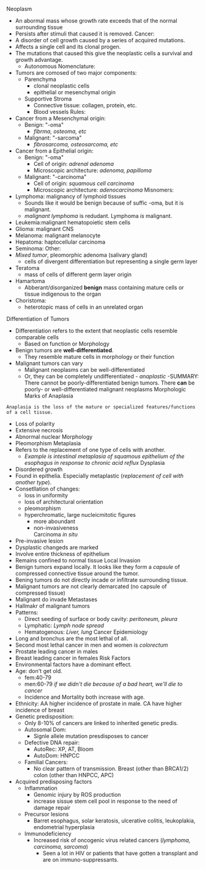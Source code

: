Neoplasm
- An abormal mass whose growth rate exceeds that of the normal surrounding tissue
- Persists after stimuli that caused it is removed.
Cancer:
 - A disorder of cell growth caused by a series of acquired mutations.
 - Affects a single cell and its clonal progen.
 - The mutations that caused this give the neoplastic cells a survival and growth advantage.
   - Autonomous
Nomenclature:
 - Tumors are comosed of two major components:
   - Parenchyma
     - clonal neoplastic cells
     - epithelial or mesenchymal origin
   - Supportive Stroma
     - Connective tissue: collagen, protein, etc.
     - Blood vessels
Rules:
 - Cancer from a Mesenchymal origin:
   - Benign: "-oma"
     - *fibrma, osteoma, etc*
   - Malignant: "-sarcoma"
     - *fibrosarcoma, osteosarcoma, etc* 
 - Cancer from a Epithelial origin:
   - Benign: "-oma"
     - Cell of origin: *adrenal adenoma*
     - Microscopic architecture: *adenoma, papilloma*
   - Malignant: "-carcinoma"
     - Cell of origin: *squamous cell carcinoma*
     - Microscopic architecture: *adenocarcinoma*
Misnomers:
 - Lymphoma: malignancy of lymphoid tissues
   - Sounds like it would be benign because of suffic -oma, but it is malignant.
   - *malignant lymphoma* is redudant. Lymphoma *is* malignant.
- Leukemia:malignant hematopoietic stem cells
- Glioma: malignant CNS
- Melanoma: malignant melanocyte
- Hepatoma: haptocellular carcinoma
- Seminoma: 
Other:
 - *Mixed tumor*, pleomorphic adenoma (salivary gland)
   - cells of divergent differentiation but representing a single germ layer 
 - Teratoma
   - mass of cells of different germ layer origin
 - Hamartoma
   - Abberant/disorganized **benign** mass containing mature cells or tissue indigenous to the organ
 - Choristoma:
   - heterotopic mass of cells in an unrelated organ

Differentiation of Tumors
 - Differentiation refers to the extent that neoplastic cells resemble comparable cells
   - Based on function or Morphology
 - Benign tumors are **well-differentiated**.
   - They resemble mature cells in morphology or their function
 - Malignant tumors can vary
   - Malignant neoplasms can be well-differentiated
   - Or, they can be completely undifferentiated - *anaplastic*
 -SUMMARY: There cannot be poorly-differentiated benign tumors. There **can** be poorly- or well-differentiated malignant neoplasms
Morphologic Marks of Anaplasia
```
Anaplasia is the loss of the mature or specialized features/functions of a cell tissue.
```
 - Loss of polarity
 - Extensive necrosis
 - Abnormal nuclear Morphology
 - Pleomorphism
 Metaplasia
  - Refers to the replacement of one type of cells with another.
    - *Example is intestinal metaplasia of squamous epithelium of the esophagus in response to chronic acid reflux*
Dysplasia
 - Disordered growth
 - Found in epithelia. Especially metaplastic (*replacement of cell with another type*).
 - Consetllation of changes:
   - loss in uniformity
   - loss of architectural orientation
   - pleomorphism
   - hyperchromatic, large nucleicmitotic figures
     - more aboundant
     - non-invasiveness  
Carcinoma *in situ*
- Pre-invasive lesion
- Dysplastic changeds are marked
- Involve entire thickness of epithelium
- Remains confined to normal tissue
Local Invasion
 - Benign tumors expand locally. It looks like they form a *capsule* of compressed connective tissue around the tumor. 
 - Bening tumors do not directly incade or infiltrate surrounding tissue.
 - Malignant tumors are not clearly demarcated (no capsule of compressed tissue)
 - Malignant do invade
Metastases
 - Hallmakr of malignant tumors
 - Patterns:
   - Direct seeding of surface or body cavity: *peritoneum, pleura*
   - Lymphatic: *Lymph node spread*
   - Hematogenous: *Liver, lung*
 Cancer Epidemiology
  - Long and bronchus are the most lethal of all.
  - Second most lethal cancer in men and women is *colorectum*
  - Prostate leading cancer in males
  - Breast leading cancer in females
Risk Factors
 - Environmental factors have a dominant effect.
 - Age: don't get old.
   - fem:40-79
   - men:60-79 *if we didn't die because of a bad heart, we'll die to cancer*
   - Incidence and Mortality both increase with age. 
 - Ethnicity: AA higher incidence of prostate in male. CA have higher incidence of breast
 - Genetic predisposition:
   - Only 8-10% of cancers are linked to inherited genetic predis.
   - Autosomal Dom:
     - Signle allele mutation presdisposes to cancer
   - Defective DNA repair:
     - AutoRec: XP, AT, Bloom
     - AutoDom: HNPCC
   - Familial Cancers:
     - No clear pattern of transmission. Breast (other than BRCA1/2) colon (other than HNPCC, APC)
 - Acquired predisposing factors
   - Inflammation
     - Genomic injury by ROS production
     - increase sissue stem cell pool in response to the need of damage repair
   - Precursor lesions
     - Barret esophagus, solar keratosis, ulcerative colitis, leukoplakia, endometrial hyperplasia
   - Immunodeficiency
     - Increased risk of oncogenic virus related cancers (*lymphoma, carcinoma, sarcoma*)
       - Seen a lot in HIV or patients that have gotten a transplant and are on immuno-suppressants.
    
